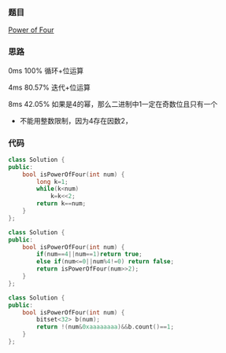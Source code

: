 ### 题目
[Power of Four](https://leetcode-cn.com/problems/power-of-four/submissions/)
### 思路
0ms 100%
循环+位运算

4ms 80.57%
迭代+位运算

8ms 42.05%
如果是4的幂，那么二进制中1一定在奇数位且只有一个
+ 不能用整数限制，因为4存在因数2，
### 代码
```c++
class Solution {
public:
    bool isPowerOfFour(int num) {
        long k=1;
        while(k<num)
            k=k<<2;
        return k==num;
    }
};
```

```c++
class Solution {
public:
    bool isPowerOfFour(int num) {
        if(num==4||num==1)return true;
        else if(num<=0||num%4!=0) return false;
        return isPowerOfFour(num>>2);
    }
};
```
```c++
class Solution {
public:
    bool isPowerOfFour(int num) {
        bitset<32> b(num);
        return !(num&0xaaaaaaaa)&&b.count()==1;
    }
};
```
